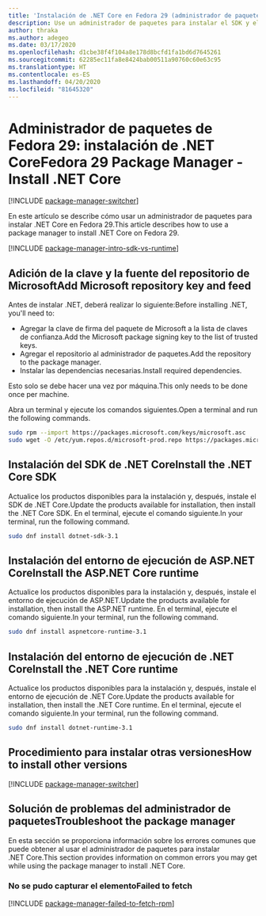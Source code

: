```yaml
---
title: 'Instalación de .NET Core en Fedora 29 (administrador de paquetes): .NET Core'
description: Use un administrador de paquetes para instalar el SDK y el entorno de ejecución de .NET Core en Fedora 29.
author: thraka
ms.author: adegeo
ms.date: 03/17/2020
ms.openlocfilehash: d1cbe38f4f104a8e178d8bcfd1fa1bd6d7645261
ms.sourcegitcommit: 62285ec11fa8e8424bab00511a90760c60e63c95
ms.translationtype: HT
ms.contentlocale: es-ES
ms.lasthandoff: 04/20/2020
ms.locfileid: "81645320"
---
```

# <a name="fedora-29-package-manager---install-net-core"></a><span data-ttu-id="588ef-103">Administrador de paquetes de Fedora 29: instalación de .NET Core</span><span class="sxs-lookup"><span data-stu-id="588ef-103">Fedora 29 Package Manager - Install .NET Core</span></span>

[!INCLUDE [package-manager-switcher](./includes/package-manager-switcher.md)]

<span data-ttu-id="588ef-104">En este artículo se describe cómo usar un administrador de paquetes para instalar .NET Core en Fedora 29.</span><span class="sxs-lookup"><span data-stu-id="588ef-104">This article describes how to use a package manager to install .NET Core on Fedora 29.</span></span>

[!INCLUDE [package-manager-intro-sdk-vs-runtime](includes/package-manager-intro-sdk-vs-runtime.md)]

## <a name="add-microsoft-repository-key-and-feed"></a><span data-ttu-id="588ef-105">Adición de la clave y la fuente del repositorio de Microsoft</span><span class="sxs-lookup"><span data-stu-id="588ef-105">Add Microsoft repository key and feed</span></span>

<span data-ttu-id="588ef-106">Antes de instalar .NET, deberá realizar lo siguiente:</span><span class="sxs-lookup"><span data-stu-id="588ef-106">Before installing .NET, you'll need to:</span></span>

- <span data-ttu-id="588ef-107">Agregar la clave de firma del paquete de Microsoft a la lista de claves de confianza.</span><span class="sxs-lookup"><span data-stu-id="588ef-107">Add the Microsoft package signing key to the list of trusted keys.</span></span>
- <span data-ttu-id="588ef-108">Agregar el repositorio al administrador de paquetes.</span><span class="sxs-lookup"><span data-stu-id="588ef-108">Add the repository to the package manager.</span></span>
- <span data-ttu-id="588ef-109">Instalar las dependencias necesarias.</span><span class="sxs-lookup"><span data-stu-id="588ef-109">Install required dependencies.</span></span>

<span data-ttu-id="588ef-110">Esto solo se debe hacer una vez por máquina.</span><span class="sxs-lookup"><span data-stu-id="588ef-110">This only needs to be done once per machine.</span></span>

<span data-ttu-id="588ef-111">Abra un terminal y ejecute los comandos siguientes.</span><span class="sxs-lookup"><span data-stu-id="588ef-111">Open a terminal and run the following commands.</span></span>

```bash
sudo rpm --import https://packages.microsoft.com/keys/microsoft.asc
sudo wget -O /etc/yum.repos.d/microsoft-prod.repo https://packages.microsoft.com/config/fedora/29/prod.repo
```

## <a name="install-the-net-core-sdk"></a><span data-ttu-id="588ef-112">Instalación del SDK de .NET Core</span><span class="sxs-lookup"><span data-stu-id="588ef-112">Install the .NET Core SDK</span></span>

<span data-ttu-id="588ef-113">Actualice los productos disponibles para la instalación y, después, instale el SDK de .NET Core.</span><span class="sxs-lookup"><span data-stu-id="588ef-113">Update the products available for installation, then install the .NET Core SDK.</span></span> <span data-ttu-id="588ef-114">En el terminal, ejecute el comando siguiente.</span><span class="sxs-lookup"><span data-stu-id="588ef-114">In your terminal, run the following command.</span></span>

```bash
sudo dnf install dotnet-sdk-3.1
```

## <a name="install-the-aspnet-core-runtime"></a><span data-ttu-id="588ef-115">Instalación del entorno de ejecución de ASP.NET Core</span><span class="sxs-lookup"><span data-stu-id="588ef-115">Install the ASP.NET Core runtime</span></span>

<span data-ttu-id="588ef-116">Actualice los productos disponibles para la instalación y, después, instale el entorno de ejecución de ASP.NET.</span><span class="sxs-lookup"><span data-stu-id="588ef-116">Update the products available for installation, then install the ASP.NET runtime.</span></span> <span data-ttu-id="588ef-117">En el terminal, ejecute el comando siguiente.</span><span class="sxs-lookup"><span data-stu-id="588ef-117">In your terminal, run the following command.</span></span>

```bash
sudo dnf install aspnetcore-runtime-3.1
```

## <a name="install-the-net-core-runtime"></a><span data-ttu-id="588ef-118">Instalación del entorno de ejecución de .NET Core</span><span class="sxs-lookup"><span data-stu-id="588ef-118">Install the .NET Core runtime</span></span>

<span data-ttu-id="588ef-119">Actualice los productos disponibles para la instalación y, después, instale el entorno de ejecución de .NET Core.</span><span class="sxs-lookup"><span data-stu-id="588ef-119">Update the products available for installation, then install the .NET Core runtime.</span></span> <span data-ttu-id="588ef-120">En el terminal, ejecute el comando siguiente.</span><span class="sxs-lookup"><span data-stu-id="588ef-120">In your terminal, run the following command.</span></span>

```bash
sudo dnf install dotnet-runtime-3.1
```

## <a name="how-to-install-other-versions"></a><span data-ttu-id="588ef-121">Procedimiento para instalar otras versiones</span><span class="sxs-lookup"><span data-stu-id="588ef-121">How to install other versions</span></span>

[!INCLUDE [package-manager-switcher](./includes/package-manager-heading-hack-pkgname.md)]

## <a name="troubleshoot-the-package-manager"></a><span data-ttu-id="588ef-122">Solución de problemas del administrador de paquetes</span><span class="sxs-lookup"><span data-stu-id="588ef-122">Troubleshoot the package manager</span></span>

<span data-ttu-id="588ef-123">En esta sección se proporciona información sobre los errores comunes que puede obtener al usar el administrador de paquetes para instalar .NET Core.</span><span class="sxs-lookup"><span data-stu-id="588ef-123">This section provides information on common errors you may get while using the package manager to install .NET Core.</span></span>

### <a name="failed-to-fetch"></a><span data-ttu-id="588ef-124">No se pudo capturar el elemento</span><span class="sxs-lookup"><span data-stu-id="588ef-124">Failed to fetch</span></span>

[!INCLUDE [package-manager-failed-to-fetch-rpm](includes/package-manager-failed-to-fetch-rpm.md)]
